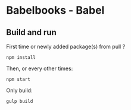 # Babelbooks - Babel

## Build and run
First time or newly added package(s) from pull ?
```shell
npm install
```

Then, or every other times:
```shell
npm start
```

Only build:
```shell
gulp build
```